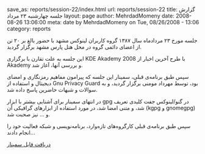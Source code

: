 save_as: reports/session-22/index.html
url: reports/session-22
title: گزارش جلسه چهارشنبه ۲۳ مرداد
layout: page
author: MehrdadMomeny
date: 2008-08-26 13:06:00
meta: date by MehrdadMomeny on Tue, 08/26/2008 - 13:06
category: reports



جلسه مورخ ۲۳ مردادماه سال ۱۳۸۷ گروه کاربران لینوکس مشهد با حضور بالغ بر ۲۰ تن از اعضای دائمی گروه در محل هتل پارس مشهد برگزار گردید.

 <!--more-->

 این جلسه به علت تقارن با برگزاری KDE Akademy 2008 با طرح آخرین اخبار از Akademy و بررسی آنها، آغاز شد.

سپس طبق برنامه‌ی قبلی، سمینار این جلسه که پیرامون مفاهیم رمزنگاری و امضای دیجیتال و استفاده از Gnu Privacy Guard بود، توسط مهرداد مومنی برگزار گردید، و به سوالات و شبهات حاضرین پاسخ داده شد.

در انتهای سمینار برای آشنایی بیشتر با ابزار gpg در گنو/لینوکس جفت کلیدی تعریف شد، و متنی امضا شد، در مورد استفاده از ابزارهای گرافیکی آن (kgpg و gnomegpg) و ... نیز صحبت شد.

سپس طبق برنامه‌ی قبلی کارگروه‌های تازه‌وارد، برنامه‌نویسی و شبکه فعالیت خود را انجام دادند...

[دریافت فایل سمینار](http://mtux.files.wordpress.com/2008/08/gpg.pdf)
